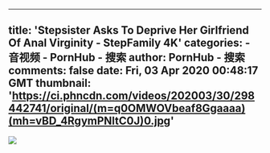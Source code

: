 
---
title: 'Stepsister Asks To Deprive Her Girlfriend Of Anal Virginity - StepFamily 4K'
categories: 
    - 音视频
    - PornHub - 搜索
author: PornHub - 搜索
comments: false
date: Fri, 03 Apr 2020 00:48:17 GMT
thumbnail: 'https://ci.phncdn.com/videos/202003/30/298442741/original/(m=q0OMWOVbeaf8Ggaaaa)(mh=vBD_4RgymPNltC0J)0.jpg'
---

<div>   
<img src="https://ci.phncdn.com/videos/202003/30/298442741/original/(m=q0OMWOVbeaf8Ggaaaa)(mh=vBD_4RgymPNltC0J)0.jpg" referrerpolicy="no-referrer">  
</div>
            